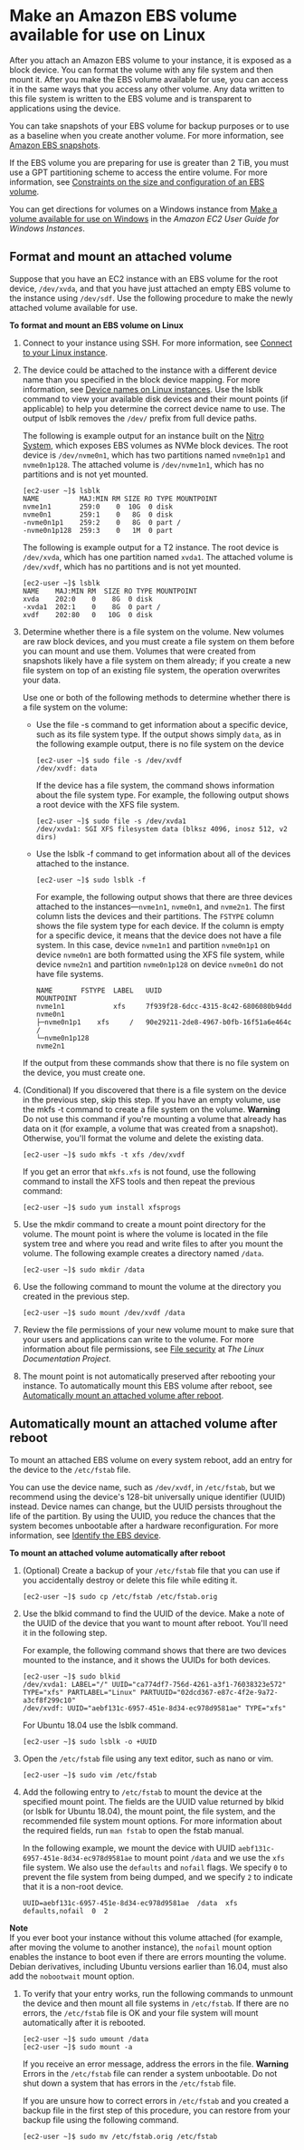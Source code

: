 # Make an Amazon EBS volume available for use on Linux<a name="ebs-using-volumes"></a>

After you attach an Amazon EBS volume to your instance, it is exposed as a block device\. You can format the volume with any file system and then mount it\. After you make the EBS volume available for use, you can access it in the same ways that you access any other volume\. Any data written to this file system is written to the EBS volume and is transparent to applications using the device\.

You can take snapshots of your EBS volume for backup purposes or to use as a baseline when you create another volume\. For more information, see [Amazon EBS snapshots](EBSSnapshots.md)\.

If the EBS volume you are preparing for use is greater than 2 TiB, you must use a GPT partitioning scheme to access the entire volume\. For more information, see [Constraints on the size and configuration of an EBS volume](volume_constraints.md)\.

You can get directions for volumes on a Windows instance from [Make a volume available for use on Windows](https://docs.aws.amazon.com/AWSEC2/latest/WindowsGuide/ebs-using-volumes.html) in the *Amazon EC2 User Guide for Windows Instances*\.

## Format and mount an attached volume<a name="ebs-format-mount-volume"></a>

Suppose that you have an EC2 instance with an EBS volume for the root device, `/dev/xvda`, and that you have just attached an empty EBS volume to the instance using `/dev/sdf`\. Use the following procedure to make the newly attached volume available for use\.

**To format and mount an EBS volume on Linux**

1. Connect to your instance using SSH\. For more information, see [Connect to your Linux instance](AccessingInstances.md)\.

1. The device could be attached to the instance with a different device name than you specified in the block device mapping\. For more information, see [Device names on Linux instances](device_naming.md)\. Use the lsblk command to view your available disk devices and their mount points \(if applicable\) to help you determine the correct device name to use\. The output of lsblk removes the `/dev/` prefix from full device paths\.

   The following is example output for an instance built on the [Nitro System](instance-types.md#ec2-nitro-instances), which exposes EBS volumes as NVMe block devices\. The root device is `/dev/nvme0n1`, which has two partitions named `nvme0n1p1` and `nvme0n1p128`\. The attached volume is `/dev/nvme1n1`, which has no partitions and is not yet mounted\.

   ```
   [ec2-user ~]$ lsblk
   NAME          MAJ:MIN RM SIZE RO TYPE MOUNTPOINT
   nvme1n1       259:0    0  10G  0 disk
   nvme0n1       259:1    0   8G  0 disk
   -nvme0n1p1    259:2    0   8G  0 part /
   -nvme0n1p128  259:3    0   1M  0 part
   ```

   The following is example output for a T2 instance\. The root device is `/dev/xvda`, which has one partition named `xvda1`\. The attached volume is `/dev/xvdf`, which has no partitions and is not yet mounted\.

   ```
   [ec2-user ~]$ lsblk
   NAME    MAJ:MIN RM  SIZE RO TYPE MOUNTPOINT
   xvda    202:0    0    8G  0 disk
   -xvda1  202:1    0    8G  0 part /
   xvdf    202:80   0   10G  0 disk
   ```

1. Determine whether there is a file system on the volume\. New volumes are raw block devices, and you must create a file system on them before you can mount and use them\. Volumes that were created from snapshots likely have a file system on them already; if you create a new file system on top of an existing file system, the operation overwrites your data\.

   Use one or both of the following methods to determine whether there is a file system on the volume:
   + Use the file \-s command to get information about a specific device, such as its file system type\. If the output shows simply `data`, as in the following example output, there is no file system on the device

     ```
     [ec2-user ~]$ sudo file -s /dev/xvdf
     /dev/xvdf: data
     ```

     If the device has a file system, the command shows information about the file system type\. For example, the following output shows a root device with the XFS file system\.

     ```
     [ec2-user ~]$ sudo file -s /dev/xvda1
     /dev/xvda1: SGI XFS filesystem data (blksz 4096, inosz 512, v2 dirs)
     ```
   + Use the lsblk \-f command to get information about all of the devices attached to the instance\.

     ```
     [ec2-user ~]$ sudo lsblk -f
     ```

     For example, the following output shows that there are three devices attached to the instances—`nvme1n1`, `nvme0n1`, and `nvme2n1`\. The first column lists the devices and their partitions\. The `FSTYPE` column shows the file system type for each device\. If the column is empty for a specific device, it means that the device does not have a file system\. In this case, device `nvme1n1` and partition `nvme0n1p1` on device `nvme0n1` are both formatted using the XFS file system, while device `nvme2n1` and partition `nvme0n1p128` on device `nvme0n1` do not have file systems\.

     ```
     NAME		FSTYPE	LABEL	UUID						MOUNTPOINT
     nvme1n1	        xfs		7f939f28-6dcc-4315-8c42-6806080b94dd
     nvme0n1
     ├─nvme0n1p1	xfs	    /	90e29211-2de8-4967-b0fb-16f51a6e464c	        /
     └─nvme0n1p128
     nvme2n1
     ```

   If the output from these commands show that there is no file system on the device, you must create one\. 

1. <a name="create_file_system_step"></a>\(Conditional\) If you discovered that there is a file system on the device in the previous step, skip this step\. If you have an empty volume, use the mkfs \-t command to create a file system on the volume\.
**Warning**  
Do not use this command if you're mounting a volume that already has data on it \(for example, a volume that was created from a snapshot\)\. Otherwise, you'll format the volume and delete the existing data\.

   ```
   [ec2-user ~]$ sudo mkfs -t xfs /dev/xvdf
   ```

   If you get an error that `mkfs.xfs` is not found, use the following command to install the XFS tools and then repeat the previous command:

   ```
   [ec2-user ~]$ sudo yum install xfsprogs
   ```

1. Use the mkdir command to create a mount point directory for the volume\. The mount point is where the volume is located in the file system tree and where you read and write files to after you mount the volume\. The following example creates a directory named `/data`\.

   ```
   [ec2-user ~]$ sudo mkdir /data
   ```

1. Use the following command to mount the volume at the directory you created in the previous step\.

   ```
   [ec2-user ~]$ sudo mount /dev/xvdf /data
   ```

1. Review the file permissions of your new volume mount to make sure that your users and applications can write to the volume\. For more information about file permissions, see [File security](http://tldp.org/LDP/intro-linux/html/sect_03_04.html) at *The Linux Documentation Project*\.

1. The mount point is not automatically preserved after rebooting your instance\. To automatically mount this EBS volume after reboot, see [Automatically mount an attached volume after reboot](#ebs-mount-after-reboot)\.

## Automatically mount an attached volume after reboot<a name="ebs-mount-after-reboot"></a>

To mount an attached EBS volume on every system reboot, add an entry for the device to the `/etc/fstab` file\.

You can use the device name, such as `/dev/xvdf`, in `/etc/fstab`, but we recommend using the device's 128\-bit universally unique identifier \(UUID\) instead\. Device names can change, but the UUID persists throughout the life of the partition\. By using the UUID, you reduce the chances that the system becomes unbootable after a hardware reconfiguration\. For more information, see [Identify the EBS device](nvme-ebs-volumes.md#identify-nvme-ebs-device)\.

**To mount an attached volume automatically after reboot**

1. \(Optional\) Create a backup of your `/etc/fstab` file that you can use if you accidentally destroy or delete this file while editing it\.

   ```
   [ec2-user ~]$ sudo cp /etc/fstab /etc/fstab.orig
   ```

1. Use the blkid command to find the UUID of the device\. Make a note of the UUID of the device that you want to mount after reboot\. You'll need it in the following step\.

   For example, the following command shows that there are two devices mounted to the instance, and it shows the UUIDs for both devices\.

   ```
   [ec2-user ~]$ sudo blkid
   /dev/xvda1: LABEL="/" UUID="ca774df7-756d-4261-a3f1-76038323e572" TYPE="xfs" PARTLABEL="Linux" PARTUUID="02dcd367-e87c-4f2e-9a72-a3cf8f299c10"
   /dev/xvdf: UUID="aebf131c-6957-451e-8d34-ec978d9581ae" TYPE="xfs"
   ```

   For Ubuntu 18\.04 use the lsblk command\.

   ```
   [ec2-user ~]$ sudo lsblk -o +UUID
   ```

1. Open the `/etc/fstab` file using any text editor, such as nano or vim\.

   ```
   [ec2-user ~]$ sudo vim /etc/fstab
   ```

1. Add the following entry to `/etc/fstab` to mount the device at the specified mount point\. The fields are the UUID value returned by blkid \(or lsblk for Ubuntu 18\.04\), the mount point, the file system, and the recommended file system mount options\. For more information about the required fields, run `man fstab` to open the fstab manual\.

   In the following example, we mount the device with UUID `aebf131c-6957-451e-8d34-ec978d9581ae` to mount point `/data` and we use the `xfs` file system\. We also use the `defaults` and `nofail` flags\. We specify `0` to prevent the file system from being dumped, and we specify `2` to indicate that it is a non\-root device\.

   ```
   UUID=aebf131c-6957-451e-8d34-ec978d9581ae  /data  xfs  defaults,nofail  0  2
   ```
**Note**  
If you ever boot your instance without this volume attached \(for example, after moving the volume to another instance\), the `nofail` mount option enables the instance to boot even if there are errors mounting the volume\. Debian derivatives, including Ubuntu versions earlier than 16\.04, must also add the `nobootwait` mount option\.

1. To verify that your entry works, run the following commands to unmount the device and then mount all file systems in `/etc/fstab`\. If there are no errors, the `/etc/fstab` file is OK and your file system will mount automatically after it is rebooted\.

   ```
   [ec2-user ~]$ sudo umount /data
   [ec2-user ~]$ sudo mount -a
   ```

   If you receive an error message, address the errors in the file\.
**Warning**  
Errors in the `/etc/fstab` file can render a system unbootable\. Do not shut down a system that has errors in the `/etc/fstab` file\.

   If you are unsure how to correct errors in `/etc/fstab` and you created a backup file in the first step of this procedure, you can restore from your backup file using the following command\.

   ```
   [ec2-user ~]$ sudo mv /etc/fstab.orig /etc/fstab
   ```